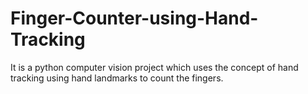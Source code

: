 # Finger-Counter-using-Hand-Tracking
It is a python computer vision project which uses the concept of hand tracking using hand landmarks to count the fingers.
